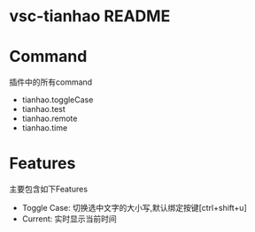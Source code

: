 # vsc-tianhao README

# Command
插件中的所有command

- tianhao.toggleCase
- tianhao.test
- tianhao.remote
- tianhao.time

# Features
主要包含如下Features

- Toggle Case: 切换选中文字的大小写,默认绑定按键\[ctrl+shift+u]
- Current: 实时显示当前时间
